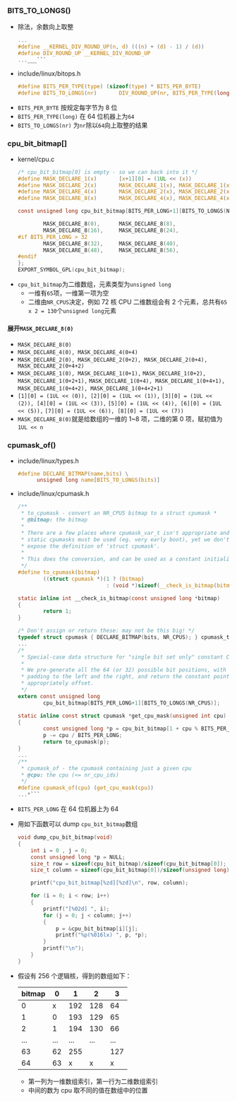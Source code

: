 ### BITS_TO_LONGS()
* 除法，余数向上取整
  ```c
  ...
  #define __KERNEL_DIV_ROUND_UP(n, d) (((n) + (d) - 1) / (d))
  #define DIV_ROUND_UP __KERNEL_DIV_ROUND_UP
  ...___```
  ```
* include/linux/bitops.h
  ```c
  #define BITS_PER_TYPE(type) (sizeof(type) * BITS_PER_BYTE)
  #define BITS_TO_LONGS(nr)       DIV_ROUND_UP(nr, BITS_PER_TYPE(long))
  ```
* `BITS_PER_BYTE` 按规定每字节为 8 位
* `BITS_PER_TYPE(long)` 在 64 位机器上为`64`
* `BITS_TO_LONGS(nr)` 为`nr`除以`64`向上取整的结果

### cpu_bit_bitmap[]
* kernel/cpu.c
  ```c
  /* cpu_bit_bitmap[0] is empty - so we can back into it */
  #define MASK_DECLARE_1(x)       [x+1][0] = (1UL << (x))
  #define MASK_DECLARE_2(x)       MASK_DECLARE_1(x), MASK_DECLARE_1(x+1)
  #define MASK_DECLARE_4(x)       MASK_DECLARE_2(x), MASK_DECLARE_2(x+2)
  #define MASK_DECLARE_8(x)       MASK_DECLARE_4(x), MASK_DECLARE_4(x+4)

  const unsigned long cpu_bit_bitmap[BITS_PER_LONG+1][BITS_TO_LONGS(NR_CPUS)] = {

          MASK_DECLARE_8(0),      MASK_DECLARE_8(8),
          MASK_DECLARE_8(16),     MASK_DECLARE_8(24),
  #if BITS_PER_LONG > 32
          MASK_DECLARE_8(32),     MASK_DECLARE_8(40),
          MASK_DECLARE_8(48),     MASK_DECLARE_8(56),
  #endif
  };
  EXPORT_SYMBOL_GPL(cpu_bit_bitmap);
  ```
* `cpu_bit_bitmap`为二维数组，元素类型为`unsigned long`
  - 一维有`65`项，一维第一项为空
  - 二维由`NR_CPUS`决定，例如 72 核 CPU 二维数组会有 2 个元素，总共有`65 x 2 = 130`个`unsigned long`元素

#### 展开`MASK_DECLARE_8(0)`
* `MASK_DECLARE_8(0)`
* `MASK_DECLARE_4(0), MASK_DECLARE_4(0+4)`
* `MASK_DECLARE_2(0), MASK_DECLARE_2(0+2), MASK_DECLARE_2(0+4), MASK_DECLARE_2(0+4+2)`
* `MASK_DECLARE_1(0), MASK_DECLARE_1(0+1),`
  `MASK_DECLARE_1(0+2), MASK_DECLARE_1(0+2+1),`
  `MASK_DECLARE_1(0+4), MASK_DECLARE_1(0+4+1),`
  `MASK_DECLARE_1(0+4+2), MASK_DECLARE_1(0+4+2+1)`
* `[1][0] = (1UL << (0)), [2][0] = (1UL << (1)),`
  `[3][0] = (1UL << (2)), [4][0] = (1UL << (3)),`
  `[5][0] = (1UL << (4)), [6][0] = (1UL << (5)),`
  `[7][0] = (1UL << (6)), [8][0] = (1UL << (7))`
* `MASK_DECLARE_8(0)`就是给数组的一维的 1~8 项，二维的第 0 项，赋初值为 `1UL << n`

### cpumask_of()
* include/linux/types.h
  ```c
  #define DECLARE_BITMAP(name,bits) \
        unsigned long name[BITS_TO_LONGS(bits)]
  ```
* include/linux/cpumask.h
  ```c
  /**
   * to_cpumask - convert an NR_CPUS bitmap to a struct cpumask *
   * @bitmap: the bitmap
   *
   * There are a few places where cpumask_var_t isn't appropriate and
   * static cpumasks must be used (eg. very early boot), yet we don't
   * expose the definition of 'struct cpumask'.
   *
   * This does the conversion, and can be used as a constant initializer.
   */
  #define to_cpumask(bitmap)                                              \
          ((struct cpumask *)(1 ? (bitmap)                                \
                              : (void *)sizeof(__check_is_bitmap(bitmap))))

  static inline int __check_is_bitmap(const unsigned long *bitmap)
  {
          return 1;
  }

  /* Don't assign or return these: may not be this big! */
  typedef struct cpumask { DECLARE_BITMAP(bits, NR_CPUS); } cpumask_t;
  ...
  /*
   * Special-case data structure for "single bit set only" constant CPU masks.
   *
   * We pre-generate all the 64 (or 32) possible bit positions, with enough
   * padding to the left and the right, and return the constant pointer
   * appropriately offset.
   */
  extern const unsigned long
          cpu_bit_bitmap[BITS_PER_LONG+1][BITS_TO_LONGS(NR_CPUS)];

  static inline const struct cpumask *get_cpu_mask(unsigned int cpu)
  {
          const unsigned long *p = cpu_bit_bitmap[1 + cpu % BITS_PER_LONG];
          p -= cpu / BITS_PER_LONG;
          return to_cpumask(p);
  }
  ...
  /**
   * cpumask_of - the cpumask containing just a given cpu
   * @cpu: the cpu (<= nr_cpu_ids)
   */
  #define cpumask_of(cpu) (get_cpu_mask(cpu))
  ...*```
  ```
* `BITS_PER_LONG` 在 64 位机器上为 64
* 用如下函数可以 dump `cpu_bit_bitmap`数组
  ```c
  void dump_cpu_bit_bitmap(void)
  {
      int i = 0 , j = 0;
      const unsigned long *p = NULL;
      size_t row = sizeof(cpu_bit_bitmap)/sizeof(cpu_bit_bitmap[0]);
      size_t column = sizeof(cpu_bit_bitmap[0])/sizeof(unsigned long);

      printf("cpu_bit_bitmap[%zd][%zd]\n", row, column);

      for (i = 0; i < row; i++)
      {   
          printf("[%02d] ", i);
          for (j = 0; j < column; j++)
          {   
              p = &cpu_bit_bitmap[i][j];
              printf("%p(%016lx) ", p, *p);
          }   
          printf("\n");
      }   
  }
  ```
* 假设有 256 个逻辑核，得到的数组如下：

  bitmap | 0 | 1 | 2 | 3
  ---|---|---|---|---
  0  | x |192|128|64
  1  | 0 |193|129|65
  2  | 1 |194|130|66
  ...|...|...|...|...
  63 |62 |255|   |127
  64 |63 | x | x | x
  * 第一列为一维数组索引，第一行为二维数组索引
  * 中间的数为 cpu 取不同的值在数组中的位置
